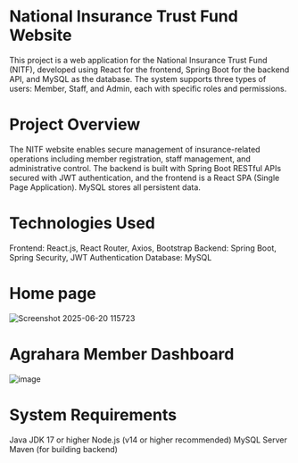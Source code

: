 # National Insurance Trust Fund Website
This project is a web application for the National Insurance Trust Fund (NITF), developed using React for the frontend, Spring Boot for the backend API, and MySQL as the database. The system supports three types of users: Member, Staff, and Admin, each with specific roles and permissions.

# Project Overview
The NITF website enables secure management of insurance-related operations including member registration, staff management, and administrative control. The backend is built with Spring Boot RESTful APIs secured with JWT authentication, and the frontend is a React SPA (Single Page Application). MySQL stores all persistent data.

# Technologies Used
Frontend: React.js, React Router, Axios, Bootstrap
Backend: Spring Boot, Spring Security, JWT Authentication
Database: MySQL

# Home page
![Screenshot 2025-06-20 115723](https://github.com/user-attachments/assets/4899e67a-66e5-4548-b013-f154ef4cc85b)

# Agrahara Member Dashboard
![image](https://github.com/user-attachments/assets/99c6767d-51ef-4ad4-b451-189ca1b008f5)

# System Requirements
Java JDK 17 or higher
Node.js (v14 or higher recommended)
MySQL Server
Maven (for building backend)
